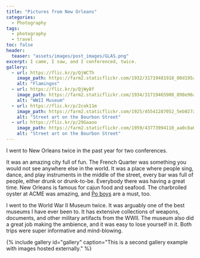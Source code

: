 ```yaml
---
title: "Pictures from New Orleans"
categories:
  - Photography
tags:
  - photography
  - travel
toc: false
header:
  teaser: "assets/images/post_images/GLAS.png"
excerpt: I came, I saw, and I conferenced, twice.
gallery:
  - url: https://flic.kr/p/QjWCTh
    image_path: https://farm2.staticflickr.com/1932/31719481918_80d195a0b1_k.jpg
    alt: "Flamingos"
  - url: https://flic.kr/p/QjWy8f
    image_path: https://farm2.staticflickr.com/1934/31719465908_898e96aaee_k.jpg
    alt: "WWII Museum"
  - url: https://flic.kr/p/2cok11m
    image_path: https://farm2.staticflickr.com/1925/45541287052_5eb027a197_k.jpg
    alt: "Street art on the Bourbon Street"
  - url: https://flic.kr/p/29Gaaoo
    image_path: https://farm2.staticflickr.com/1959/43773994110_aa0c8a6ea4_k.jpg
    alt: "Street art on the Bourbon Street"
---
```


I went to New Orleans twice in the past year for two conferences.

It was an amazing city full of fun. The French Quarter was something you would not see anywhere else in the world. It was a place where people sing, dance, and play instruments in the middle of the street, every bar was full of people, either drunk or drunk-to-be. Everybody there was having a great time. New Orleans is famous for cajun food and seafood. The charbroiled oyster at ACME was amazing, and [Po boys](https://en.wikipedia.org/wiki/Po%27_boy) are a must, too.

I went to the World War II Museum twice. It was arguably one of the best museums I have ever been to. It has extensive collections of weapons, documents, and other military artifacts from the WWII. The museum also did a great job making the ambience, and it was easy to lose yourself in it. Both trips were super informative and mind-blowing.

{% include gallery id="gallery" caption="This is a second gallery example with images hosted externally." %}
